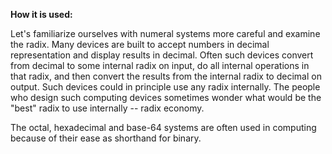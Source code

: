 **How it is used:**

Let's familiarize ourselves with numeral systems more careful and examine the radix.
Many devices are built to accept numbers in decimal representation and display results in decimal. 
Often such devices convert from decimal to some internal radix on input, do all internal operations in that radix, 
and then convert the results from the internal radix to decimal on output. 
Such devices could in principle use any radix internally.
The people who design such computing devices sometimes wonder 
what would be the "best" radix to use internally -- radix economy.

The octal, hexadecimal and base-64 systems are often used in computing because of their ease as shorthand for binary.
